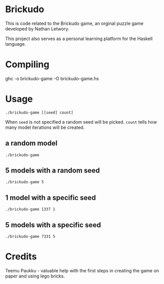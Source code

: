 Brickudo
========

This is code related to the Brickudo game, an orginal puzzle game developed by 
Nathan Letwory.

This project also serves as a personal learning platform for the Haskell language.

Compiling
=========

ghc -o brickudo-game -O brickudo-game.hs

Usage
=====

	./brickudo-game [[seed] count]

When `seed` is not specified a random seed will be picked. `count` tells how many model iterations will be created.

## a random model

	./brickudo-game

## 5 models with a random seed

	./brickudo-game 5

## 1 model with a specific seed

	./brickudo-game 1337 1

## 5 models with a specific seed

	./brickudo-game 7331 5

Credits
=======

Teemu Paukku - valuable help with the first steps in creating the game on paper 
and using lego bricks.
